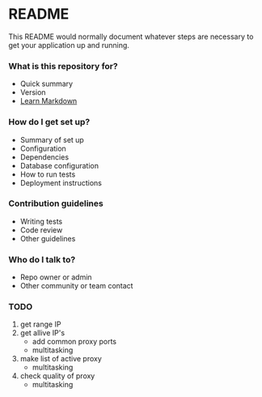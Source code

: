 # README #

This README would normally document whatever steps are necessary to get your application up and running.

### What is this repository for? ###

* Quick summary
* Version
* [Learn Markdown](https://bitbucket.org/tutorials/markdowndemo)

### How do I get set up? ###

* Summary of set up
* Configuration
* Dependencies
* Database configuration
* How to run tests
* Deployment instructions

### Contribution guidelines ###

* Writing tests
* Code review
* Other guidelines

### Who do I talk to? ###

* Repo owner or admin
* Other community or team contact

### TODO ###

1. get range IP 
1. get allive IP's
    * add common proxy ports
    * multitasking
1. make list of active proxy
    - multitasking
1. check quality of proxy
    * multitasking
